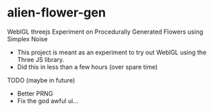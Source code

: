 # alien-flower-gen
WeblGL threejs Experiment on Procedurally Generated Flowers using Simplex Noise

- This project is meant as an experiment to try out WeblGL using the Three JS library.
- Did this in less than a few hours (over spare time)



TODO (maybe in future)
 - Better PRNG
 - Fix the god awful ui...